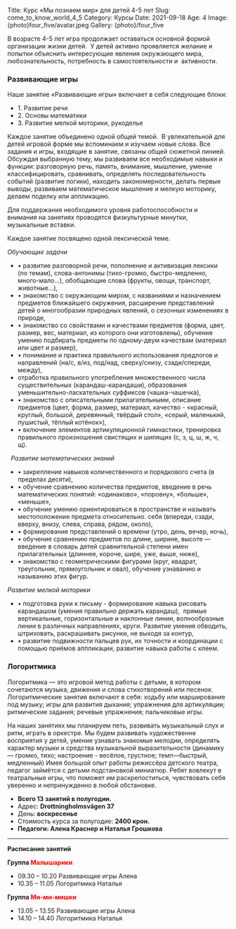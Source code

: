 Title: Курс «Мы познаем мир» для детей 4-5 лет
Slug: come_to_know_world_4_5
Category: Курсы
Date: 2021-09-18
Age: 4
Image: {photo}four_five/avatar.jpeg
Gallery: {photo}/four_five

В возрасте 4-5 лет игра продолжает оставаться основной формой организации жизни детей.  У детей активно проявляется желание и попытки объяснить интересующие явления окружающего мира, любознательность, потребность в самостоятельности и 
активности.

### Развивающие игры

Наше занятие «Развивающие игры» включает в себя следующие блоки:

* 1.&nbsp;Развитие речи
* 2.&nbsp;Основы математики
* 3.&nbsp;Развитие мелкой моторики, рукоделье

Каждое занятие объединено одной общей темой. 
В увлекательной для детей игровой форме мы вспоминаем и изучаем новые слова. Все задания и игры, входящие в занятие, связаны общей сюжетной линией. 
Обсуждая выбранную тему, мы развиваем все необходимые навыки и функции: разговорную речь, память, внимание, мышление, умение классифицировать, сравнивать, определять последовательность событий (развитие логики), находить закономерности, делать первые выводы, развиваем математическое мышление и мелкую моторику, делаем поделку или аппликацию.

Для поддержания необходимого уровня работоспособности и внимания на занятиях проводятся физкультурные минутки, музыкальные вставки.

Каждое занятие посвящено одной лексической теме.


_Обучающие задачи_

* • развитие разговорной речи, пополнение и активизация лексики (по темам), слова-антонимы (тихо-громко, быстро-медленно, много-мало…), обобщающие слова (фрукты, овощи, транспорт, животные…),
* • знакомство с окружающим миром, с названиями и назначением предметов ближайшего окружения, расширение представлений детей о многообразии природных явлений, о сезонных изменениях в природе,
* • знакомство со свойствами и качествами предметов (форма, цвет, размер, вес, материал, из которого они изготовлены), обучение умению подбирать предметы по одному-двум качествам (материал или цвет и размер),
* • понимание и практика правильного использования предлогов и направлений (на/с, в/из, под/над, сверху/снизу, сзади/спереди, между),
* отработка правильного употребления множественного числа существительных (карандаш-карандаши), образования уменьшительно-ласкательных суффиксов (чашка-чашечка),
* • знакомство с описательными прилагательными, описание предметов (цвет, форма, размер, материал, качество - «красный, круглый, большой, деревянный, твёрдый стол», «серый, маленький, пушистый, тёплый котёнок»),
* • включение элементов артикуляционной гимнастики, тренировка правильного произношения свистящих и шипящих (с, з, ц, ш, ж, ч, щ).

 
_Развитие математических знаний_

* • закрепление навыков количественного и порядкового счета (в пределах десяти),
* • обучение сравнению количества предметов, введение в речь математических понятий: «одинаково», «поровну», «больше», «меньше»,
* • обучение умению ориентироваться в пространстве и называть местоположение предмета относительно. себя (впереди, сзади, вверху, внизу, слева, справа, рядом, около),
* • формирование представлений о времени (утро, день, вечер, ночь),
* • обучение сравнению предметов по длине, ширине, высоте — введение в словарь детей сравнительной степени имен прилагательных (длиннее, короче, шире, уже, выше, ниже),
* • знакомство с геометрическими фигурами (круг, квадрат, треугольник, прямоугольник и овал), обучение узнаванию и называнию этих фигур.


_Развитие мелкой моторики_

* • подготовка руки к письму - формирование навыка рисовать карандашом (умения правильно держать карандаш),  прямые вертикальные, горизонтальные и наклонные линии, волнообразные линии в различных направлениях, круги. Развитие умения обводить, штриховать, раскрашивать рисунки, не выходя за контур,
* • развитие подвижности пальцев рук, их точности и координации с помощью приёмов аппликации, развитие навыка работы с клеем.

### Логоритмика

Логоритмика — это игровой метод работы с детьми, в котором сочетаются музыка, движения и слова стихотворений или песенок.  Логоритмические занятия включают в себя: ходьбу или марширование под музыку; игры для развития дыхания; упражнения для артикуляции; ритмические задания; речевые упражнения; пальчиковые игры.

На наших занятиях мы планируем петь, развивать музыкальный слух и ритм, играть в оркестре. Мы будем развивать художественне восприятия у детей, умение узнавать знакомые мелодии, определять характер музыки и средства музыкальной выразительности (динамику — громко, тихо; настроение - весёлое, грустное; темп—быстрый, медленный)
Имея большой опыт работы режиссёра детского театра, педагог займётся с детьми подстановкой миниатюр. Ребят вовлекут в театральные игры,     что поможет им раскрепоститься, чувствовать себя уверенно и непринужденно в любой обстановке.

* <strong>Всего 13 занятий в полугодии.</strong>
* Адрес: <strong>Drottningholmsvägen 37</strong>
* День: <strong>воскресенье</strong>
* Стоимость курса за полугодие: <strong>2400 крон.</strong>
* <strong>Педагоги: Алена Краснер и Наталья Грошкова</strong>

---

**Расписание занятий**

**Группа <span style="color:red">Малышарики</span>**

* 09.30 – 10.20 Развивающие игры     Алена
* 10.35 – 11.05 Логоритмика           Наталья

**Группа  <span style="color:red">Ми-ми-мишки</span>**

* 13.05 – 13.55  Развивающие игры Алена
* 14.10 – 14.40 Логоритмика           Наталья
